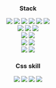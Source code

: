 
<div align=center>
  
<h3>Stack</h3> 
<div style="text-align: center">
  <img src="https://img.shields.io/badge/html5-E34F26?style=for-the-badge&logo=html5&logoColor=white">
  <img src="https://img.shields.io/badge/javascript-F7DF1E?style=for-the-badge&logo=javascript&logoColor=black">
  <img src="https://img.shields.io/badge/Typescript-3178C6?style=for-the-badge&logo=typescript&logoColor=white"/>
  <img src="https://img.shields.io/badge/jQuery-0769AD?style=for-the-badge&logo=jQuery&logoColor=white"/>
  <img src="https://img.shields.io/badge/react-444444?style=for-the-badge&logo=react">  
  <img src="https://img.shields.io/badge/Next.js-000000?style=for-the-badge&logo=Next.js&logoColor=white"/>
</br>

  <img src="https://img.shields.io/badge/java-007396?style=for-the-badge&logo=java&logoColor=white"/>
  <img src="https://img.shields.io/badge/Spring Boot-6DB33F?style=for-the-badge&logo=Spring&logoColor=white"/>
  <img src="https://img.shields.io/badge/MySQL-4479A1?style=for-the-badge&logo=MySQL&logoColor=white"/> 
</br>
  <img src="https://img.shields.io/badge/Firebase-FFCA28?style=for-the-badge&logo=firebase&logoColor=black"/>
  <img src="https://img.shields.io/badge/Postman-FF6C37?style=for-the-badge&logo=Postman&logoColor=white"/>

  </br>
  <img src="https://img.shields.io/badge/Prisma-2D3748?style=for-the-badge&logo=Prisma&logoColor=white"/>
  <img src="https://img.shields.io/badge/datagrip-000000?style=for-the-badge&logo=DataGrip&logoColor=white"/>
  
  </br>
  <img src="https://img.shields.io/badge/Mqtt-660066?style=for-the-badge&logo=Mqtt&logoColor=white"/>
  <img src="https://img.shields.io/badge/socketdotio-010101?style=for-the-badge&logo=socketdotio&logoColor=white"/>
  
  </br>
<h3>Css skill</h3> 
  <img src="https://img.shields.io/badge/css-1572B6?style=for-the-badge&logo=css3&logoColor=white"> 
<!--   <img src="https://img.shields.io/badge/Bootstrapap-7952B3?style=for-the-badge&logo=bootstrap&logoColor=white"/> -->
  <img src="https://img.shields.io/badge/styled components-DB7093?style=for-the-badge&logo=styled-components&logoColor=white"/>
  <img src="https://img.shields.io/badge/Tailwind CSS-06B6D4?style=for-the-badge&logo=Tailwind CSS&logoColor=white"/>
    <img src="https://img.shields.io/badge/Chakra Ui-319795?style=for-the-badge&logo=Chakra UI&logoColor=white"/>
  





  </br>
  </br>
  </br>
  </br>
  
<!-- [![heemin96 GitHub stats](https://github-readme-stats.vercel.app/api?username=heemin96)](https://github.com/heemin96/github-readme-stats) -->
<!-- [![Top Langs](https://github-readme-stats.vercel.app/api/top-langs/?username=heemin96)](https://github.com/anuraghazra/github-readme-stats)-->
<!-- [![Anurag's GitHub stats](https://github-readme-stats.vercel.app/api?username=heemin96)](https://github.com/anuraghazra/github-readme-stats)-->
  </div>
